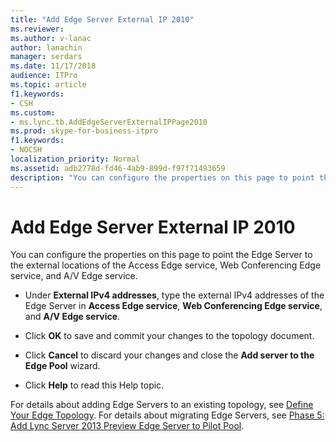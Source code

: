 ```yaml
---
title: "Add Edge Server External IP 2010"
ms.reviewer: 
ms.author: v-lanac
author: lanachin
manager: serdars
ms.date: 11/17/2018
audience: ITPro
ms.topic: article
f1.keywords:
- CSH
ms.custom:
- ms.lync.tb.AddEdgeServerExternalIPPage2010
ms.prod: skype-for-business-itpro
f1.keywords:
- NOCSH
localization_priority: Normal
ms.assetid: adb2778d-fd46-4ab9-899d-f97f71493659
description: "You can configure the properties on this page to point the Edge Server to the external locations of the Access Edge service, Web Conferencing Edge service, and A/V Edge service."
---
```


# Add Edge Server External IP 2010

You can configure the properties on this page to point the Edge Server to the external locations of the Access Edge service, Web Conferencing Edge service, and A/V Edge service.

- Under **External IPv4 addresses**, type the external IPv4 addresses of the Edge Server in **Access Edge service**, **Web Conferencing Edge service**, and **A/V Edge service**.

- Click **OK** to save and commit your changes to the topology document.

- Click **Cancel** to discard your changes and close the **Add server to the Edge Pool** wizard.

- Click **Help** to read this Help topic.

For details about adding Edge Servers to an existing topology, see [Define Your Edge Topology](https://technet.microsoft.com/library/787b23f1-8fa0-4c37-abf2-c516c5dd66f0.aspx). For details about migrating Edge Servers, see [Phase 5: Add Lync Server 2013 Preview Edge Server to Pilot Pool](https://technet.microsoft.com/library/d2fd0a2f-8fec-4f86-a5b0-7f7d03172016.aspx).


